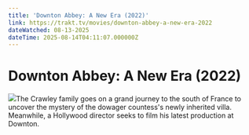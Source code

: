 ```yaml
---
title: 'Downton Abbey: A New Era (2022)' 
link: https://trakt.tv/movies/downton-abbey-a-new-era-2022
dateWatched: 08-13-2025
dateTime: 2025-08-14T04:11:07.000000Z
---
```

# Downton Abbey: A New Era (2022)

![](https://walter-r2.trakt.tv/images/movies/000/653/785/fanarts/thumb/0914be2001.jpg)The Crawley family goes on a grand journey to the south of France to uncover the mystery of the dowager countess's newly inherited villa. Meanwhile, a Hollywood director seeks to film his latest production at Downton.